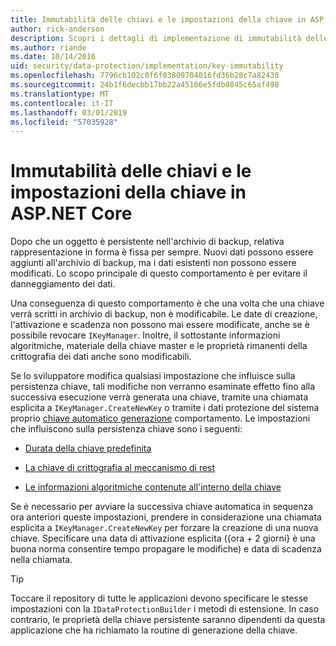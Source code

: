 ```yaml
---
title: Immutabilità delle chiavi e le impostazioni della chiave in ASP.NET Core
author: rick-anderson
description: Scopri i dettagli di implementazione di immutabilità delle chiavi di protezione dei dati di ASP.NET Core le API.
ms.author: riande
ms.date: 10/14/2016
uid: security/data-protection/implementation/key-immutability
ms.openlocfilehash: 7796cb102c0f6f03809704016fd36b28c7a82438
ms.sourcegitcommit: 24b1f6decbb17bb22a45166e5fdb0845c65af498
ms.translationtype: MT
ms.contentlocale: it-IT
ms.lasthandoff: 03/01/2019
ms.locfileid: "57035928"
---
```

# <a name="key-immutability-and-key-settings-in-aspnet-core"></a>Immutabilità delle chiavi e le impostazioni della chiave in ASP.NET Core

Dopo che un oggetto è persistente nell'archivio di backup, relativa rappresentazione in forma è fissa per sempre. Nuovi dati possono essere aggiunti all'archivio di backup, ma i dati esistenti non possono essere modificati. Lo scopo principale di questo comportamento è per evitare il danneggiamento dei dati.

Una conseguenza di questo comportamento è che una volta che una chiave verrà scritti in archivio di backup, non è modificabile. Le date di creazione, l'attivazione e scadenza non possono mai essere modificate, anche se è possibile revocare `IKeyManager`. Inoltre, il sottostante informazioni algoritmiche, materiale della chiave master e le proprietà rimanenti della crittografia dei dati anche sono modificabili.

Se lo sviluppatore modifica qualsiasi impostazione che influisce sulla persistenza chiave, tali modifiche non verranno esaminate effetto fino alla successiva esecuzione verrà generata una chiave, tramite una chiamata esplicita a `IKeyManager.CreateNewKey` o tramite i dati protezione del sistema proprio [chiave automatico generazione](xref:security/data-protection/implementation/key-management#data-protection-implementation-key-management) comportamento. Le impostazioni che influiscono sulla persistenza chiave sono i seguenti:

* [Durata della chiave predefinita](xref:security/data-protection/implementation/key-management#data-protection-implementation-key-management)

* [La chiave di crittografia al meccanismo di rest](xref:security/data-protection/implementation/key-encryption-at-rest)

* [Le informazioni algoritmiche contenute all'interno della chiave](xref:security/data-protection/configuration/overview#changing-algorithms-with-usecryptographicalgorithms)

Se è necessario per avviare la successiva chiave automatica in sequenza ora anteriori queste impostazioni, prendere in considerazione una chiamata esplicita a `IKeyManager.CreateNewKey` per forzare la creazione di una nuova chiave. Specificare una data di attivazione esplicita ({ora + 2 giorni} è una buona norma consentire tempo propagare le modifiche) e data di scadenza nella chiamata.

>[!TIP]
> Toccare il repository di tutte le applicazioni devono specificare le stesse impostazioni con la `IDataProtectionBuilder` i metodi di estensione. In caso contrario, le proprietà della chiave persistente saranno dipendenti da questa applicazione che ha richiamato la routine di generazione della chiave.
